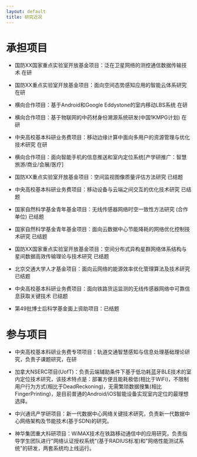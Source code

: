```yaml
---
layout: default
title: 研究近况
---
```


承担项目
=====================

- 国防XX国家重点实验室开放基金项目：泛在卫星网络的测控通信数据传输技术 在研

- 国防XX重点实验室开放基金项目：面向空间态势感知应用的智能云体系研究 在研

- 横向合作项目：基于Android和Google Eddystone的室内移动LBS系统 在研

- 横向合作项目：基于物联网的中药材身份溯源系统研发(中国1KMPG计划) 在研

- 中央高校基本科研业务费项目：移动边缘计算中面向多用户的资源管理与优化技术研究 在研

- 横向合作项目：面向智能手机的信息推送和室内定位系统[产学研推广：智慧旅游/商业/会展/医疗]

- 国防XX重点实验室开放基金项目：空间监视图像质量评估方法研究 已结题

- 中央高校基本科研业务费项目：移动设备与云端之间交互的优化技术研究 已结题

- 国家自然科学基金青年基金项目：无线传感器网络时空一致性方法研究 (合作单位) 已结题

- 国家自然科学基金青年基金项目：面向云数据中心节能降耗的网络优化控制技术研究 已结题

- 国防XX国家重点实验室开放基金项目：空间分布式异构星群网络体系结构与星间数据高效传输理论与技术研究 已结题

- 北京交通大学人才基金项目：面向云网络的能源效率优化管理算法及技术研究 已结题

- 中央高校基本科研业务费项目：面向铁路货运监测的无线传感器网络中可靠信息获取关键技术 已结题

- 第49批博士后科学基金面上资助项目：已结题


参与项目
=====================

- 中央高校基本科研业务费专项项目：轨道交通智慧感知与信息处理基础理论研究，负责子课题研究，在研

- 加拿大NSERC项目(UofT)：负责云端辅助条件下基于低功耗蓝牙BLE技术的室内定位技术研究，该技术特点是：部署方便且能耗极低(相比于WiFi)，不限制用户行为方式(相比于DeadReckoning)，无需繁琐数据搜集(相比FingerPrinting)，是目前普通的Android/iOS智能设备实现室内定位的最理想选择。

- 中兴通讯产学研项目：新一代数据中心网络关键技术研究，负责新一代数据中心网络架构及节能技术(基于SDN)的研究。

- 神华集团重大科研项目：WiMAX技术在铁路移动通信中的应用研究，负责指导学生团队进行"网络认证授权系统"(基于RADIUS标准)和"网络性能测试系统"的研发，两套系统均上线运行。

